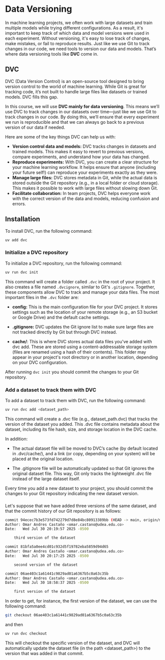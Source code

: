 # Data Versioning

In machine learning projects, we often work with large datasets and train multiple models while trying different configurations. As a result, it's important to keep track of which data and model versions were used in each experiment. Without versioning, it's easy to lose track of changes, make mistakes, or fail to reproduce results. Just like we use Git to track changes in our code, we need tools to version our data and models. That’s where data versioning tools like **DVC** come in.

## DVC

DVC (Data Version Control) is an open-source tool designed to bring version control to the world of machine learning. While Git is great for tracking code, it’s not built to handle large files like datasets or trained models. DVC fills this gap.

In this course, we will use **DVC mainly for data versioning**. This means we’ll use DVC to track changes in our datasets over time—just like we use Git to track changes in our code. By doing this, we’ll ensure that every experiment we run is reproducible and that we can always go back to a previous version of our data if needed.

Here are some of the key things DVC can help us with:

* **Version control data and models:** DVC tracks changes in datasets and trained models. This makes it easy to revert to previous versions, compare experiments, and understand how your data has changed.
* **Reproduce experiments:** With DVC, you can create a clear structure for your machine learning workflow. It helps ensure that anyone (including your future self!) can reproduce your experiments exactly as they were.
* **Manage large files:** DVC stores metadata in Git, while the actual data is stored outside the Git repository (e.g., in a local folder or cloud storage). This makes it possible to work with large files without slowing down Git.
* **Facilitate collaboration:** In team projects, DVC helps everyone work with the correct version of the data and models, reducing confusion and errors.

## Installation

To install DVC, run the following command:

```bash
uv add dvc
```

### Initialize a DVC repository

To initialize a DVC repository, run the following command:

```bash
uv run dvc init
```

This command will create a folder called `.dvc` in the root of your project. It also creates a file named `.dvcignore`, similar to Git's `.gitignore`. Together, these components allow DVC to track and manage your data files. The most important files in the `.dvc` folder are:

* **config:** This is the main configuration file for your DVC project. It stores settings such as the location of your remote storage (e.g., an S3 bucket or Google Drive) and the default cache settings.

* **.gitignore:** DVC updates the Git ignore list to make sure large files are not tracked directly by Git but through DVC instead.

* **cache/**: This is where DVC stores actual data files you've added with dvc add. These are stored using a content-addressable storage system (files are renamed using a hash of their contents). This folder may appear in your project's root directory or in another location, depending on your DVC configuration.

After running `dvc init` you should commit the changes to your Git repository.

### Add a dataset to track them with DVC

To add a dataset to track them with DVC, run the following command:

```bash
uv run dvc add <dataset_path>
```

This command will create a .dvc file (e.g., dataset_path.dvc) that tracks the version of the dataset you added. This .dvc file contains metadata about the dataset, including its file hash, size, and storage location in the DVC cache.

In addition:

* The actual dataset file will be moved to DVC’s cache (by default located in .dvc/cache/), and a link (or copy, depending on your system) will be placed at the original location.

* The .gitignore file will be automatically updated so that Git ignores the original dataset file. This way, Git only tracks the lightweight .dvc file instead of the large dataset itself.

Every time you add a new dataset to your project, you should commit the changes to your Git repository indicating the new dataset version.

###

Let's suppose that we have added three versions of the same dataset, and that the commit history of our Git repository is as follows:

```bash
commit 94ecec7b3e573fd742279d7d8e84bc80913389bb (HEAD -> main, origin/main)
Author: Omar Andres Castaño <omar.castano@udea.edu.co>
Date:   Wed Jul 30 20:19:57 2025 -0500

    third version of the dataset

commit 81bfa5a0ee4cd01c932d5f19782eba5859d94d65
Author: Omar Andres Castaño <omar.castano@udea.edu.co>
Date:   Wed Jul 30 20:17:25 2025 -0500

    second version of the dataset

commit 06ae403c1a61441c9829ad01a6367b5c0a63c35b
Author: Omar Andres Castaño <omar.castano@udea.edu.co>
Date:   Wed Jul 30 18:58:37 2025 -0500

    first version of the dataset
```

In order to get, for instance, the first version of the dataset, we can use the following command:

```bash
git checkout 06ae403c1a61441c9829ad01a6367b5c0a63c35b
```

and then

```bash
uv run dvc checkout
```

This will checkout the specific version of the dataset, and DVC will automatically update the dataset file (in the path <dataset_path>) to the version that was added in that commit.
